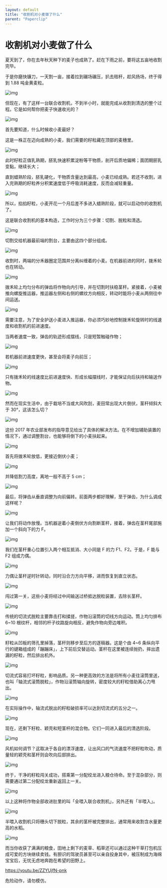 ```yaml
---
layout: default
title: "收割机对小麦做了什么"
parent: "Paperclip"
---
```


# 收割机对小麦做了什么

夏天到了，你在去年秋天种下的麦子也成熟了。赶在下雨之前，要将这五亩地收割完毕。

于是你磨快镰刀，一天割一亩，接着拉到碾场碾压，扒去秸秆，趁风扬场，终于得到 1.88 吨金黄麦粒。



![img](https://i.loli.net/2021/10/30/ni9EWdLIMekCQ5J.gif)

但现在，有了这样一台联合收割机，不到半小时，就能完成从收割到清选的整个过程。它是如何帮你把麦子快速收光的？

![img](https://i.loli.net/2021/10/30/GkQtT2h8LivFcj7.gif)

首先要知道，什么时候收小麦最好？

这是一株正在迈向成熟的小麦，我们需要的籽粒藏在顶部的麦穗里。

![img](https://i.loli.net/2021/10/30/rQK65pg7VDSnumL.png)

此时籽粒正值乳熟期，胚乳快速积累淀粉等干物质，剖开后质地偏稀；面团期胚乳变黏，继续长大；

直到蜡熟阶段，胚乳硬化，干物质含量达到最高，小麦已经成熟。若还不收割，进入完熟期的籽粒养分积累速度低于呼吸消耗速度，反而会减轻重量。

![img](https://i.loli.net/2021/10/30/3wn87lN4cXubPzk.png)

所以，掐掐籽粒，小麦开花一个月后差不多进入蜡熟阶段，就可以启动你的收割机了。

这是联合收割机的基本构造，工作时分为三个步骤：切割、脱粒和清选。

![img](https://mmbiz.qpic.cn/mmbiz_png/SlOqFKqEO4FicqrUv5MFW06wHQJ3oQEd10o8VTFszkcwj7xOqXDH3biclsmtEDDB4ibGFVxvwkSMpfwEujAAMvtkQ/640?wx_fmt=png)

切割交给机器最前端的割台，主要由这四个部分组成。

![img](https://i.loli.net/2021/10/30/zLFeqDojNBxPHWQ.jpg)

收割时，两端的分禾器圈定范围并分离纠缠着的小麦。在机器前进的同时，拨禾轮也在转动。

![img](https://i.loli.net/2021/10/30/TILVrWqkZAfcxJz.gif)

拨禾轮上均匀分布的弹齿将作物向内引导，并在切割时扶稳茎秆。紧接着，小麦被推向螺旋推运器，推运器左侧和右侧的螺纹方向相反，转动时能将小麦从两侧往中间运送。

![img](https://i.loli.net/2021/10/30/597iRMZfoyVuSFE.gif)

需要注意，为了安全护送小麦进入推运器，你必须巧妙地控制拨禾轮旋转时的线速度和收割机的前进速度。

当两者速度一致，弹齿的轨迹形成摆线，只是短暂触碰作物；

![img](https://i.loli.net/2021/10/30/knYLNaVP5BpET2b.gif)

若机器前进速度更快，甚至会将麦子向前压；

![img](https://mmbiz.qpic.cn/mmbiz_gif/SlOqFKqEO4FicqrUv5MFW06wHQJ3oQEd1C1eAuh9srMmvQC4jXM1n7enO4Bs9iaxcLaxCwKSNt2BVPBpD0Qn7ScQ/640?wx_fmt=gif)

只有拨禾轮的线速度比前进速度快、形成长幅摆线时，才能保证向后扶持和输送作物。

![img](https://mmbiz.qpic.cn/mmbiz_gif/SlOqFKqEO4FicqrUv5MFW06wHQJ3oQEd1VqkTTicoV3IGuDyqrN5qzyTLgKzQmlA4j0VRI8E0ibqw1fOMUqFXmkFw/640?wx_fmt=gif)

然而在现实生活中，由于栽培不当或大风吹刮，麦田常出现大片倒伏，茎秆倾斜大于 30°，这该怎么切？

![img](https://i.loli.net/2021/10/30/G2ZUi5YdBq1xfj7.jpg)

这份 2017 年农业部发布的指导意见给出了具体的解决方法。在不增加辅助装置的情况下，通过调整割台，也能够将倒下的小麦扶起来。

![img](https://i.loli.net/2021/10/30/I6rnHWSjxFvctPT.gif)

首先将拨禾轮放低，更接近倒伏小麦；

![img](https://i.loli.net/2021/10/30/F4e7S2YcLPCT6zX.gif)

并降低割刀高度，离地一般不高于 5 cm；

![img](https://i.loli.net/2021/10/30/Z7rSchLtqm5ekVl.gif)

最后，将弹齿从垂直调整为向前偏转。前面两步都好理解，至于弹齿，为什么调成这样呢？

![img](https://i.loli.net/2021/10/30/79MimFxhQEcnURT.gif)

让我们将动作放慢。当机器逆着小麦倒伏方向割断茎秆，接着，弹齿在茎秆尾部施加一个斜向下的力 F。

![img](https://i.loli.net/2021/10/30/1vLMtCK7iw3xpnA.gif)

我们在茎秆重心位置引入两个相互抵消、大小同是 F 的力 F1、F2。于是，F 能与 F2 组成力偶。

![img](https://i.loli.net/2021/10/30/s91wXOtAl5FGNBR.gif)

力偶让茎秆逆时针转动，同时沿合力方向平移，进而恢复到直立状态。

![img](https://i.loli.net/2021/10/30/IkSvswOLBqY5GRP.gif)

闯过第一关，这些小麦将经过中间输送过桥抵达脱粒装置，去除长茎秆。

![img](https://i.loli.net/2021/10/30/WTJHPNxF7fd9lZ8.gif)

传统的切流式脱粒主要靠击打和揉搓，作物沿滚筒的切线方向运动。筒上均匀排布 6~10 根纹杆，相邻的杆子纹路旋向相反，避免作物向旁边堆积。

![img](https://i.loli.net/2021/10/30/4jsVre28n3E6DBu.gif)

籽粒从凹板的筛孔里掉落，茎秆则移步至后方的逐稿器。这是个由 4~6 条纵向平行的键箱组成的「蹦蹦床」，上下前后交替运动。茎秆在这里被连续抛扔，摔出遗漏的籽粒，然后排出机外。

![img](https://mmbiz.qpic.cn/mmbiz_gif/SlOqFKqEO4FicqrUv5MFW06wHQJ3oQEd1R08l9B8licComp7fZNeUmaGJcmRiak4aLTDGEFjkSU2qNLMXNhFpdRRA/640?wx_fmt=gif)

切流式容易打坏籽粒，影响品质。另一种更高效的方法是将所有小麦往滚筒里送，也叫「轴流式滚筒脱粒」，作物沿滚筒轴向旋转，密度较大的籽粒借助离心力甩出。

![img](https://mmbiz.qpic.cn/mmbiz_gif/SlOqFKqEO4FicqrUv5MFW06wHQJ3oQEd1fZicWuBUFqTwNTyiayqu67HptgcI1EWuOguktYZprgymnaY6ZyZSaibhw/640?wx_fmt=gif)

在实际操作中，轴流式脱出的籽粒破损率可以达到切流式的五分之一。

![img](https://i.loli.net/2021/10/30/7GVctjgYOs8H1np.png)

现在，还剩下籽粒、颖壳和短茎杆的混合物。它们一同进入最后的清选阶段。

![img](https://mmbiz.qpic.cn/mmbiz_gif/SlOqFKqEO4FicqrUv5MFW06wHQJ3oQEd1PXFtbsDeJVffRS180ibIBH0MhFqrshvJE2iacd11My006Hwbw5kBs53w/640?wx_fmt=gif)

风机如何调节？这取决于各自的漂浮速度，让出风口的气流速度不把籽粒吹动，质量轻的颖壳和茎杆则会吹向后部排出。

![img](https://mmbiz.qpic.cn/mmbiz_png/SlOqFKqEO4FicqrUv5MFW06wHQJ3oQEd1ib52szf6VBV7tTKRibKRQgWQfpXckVj4APHSNk6Ly7jQibd30BXicCMkMA/640?wx_fmt=png)

终于，干净的籽粒闯关成功，搭乘第一分配绞龙进入粮仓待命。至于混杂部分，则需要通过第二分配绞龙重新返回上一关。

![img](https://mmbiz.qpic.cn/mmbiz_gif/SlOqFKqEO4FicqrUv5MFW06wHQJ3oQEd1fLpnibsyIOBNJAOKGtr2nlkibqIvqsia0grKcWDtjgUyxB0Dl0OSAXsjw/640?wx_fmt=gif)

以上这种将作物全部收进肚里的叫「全喂入联合收割机」，另外还有「半喂入」。

![img](https://mmbiz.qpic.cn/mmbiz_png/SlOqFKqEO4FicqrUv5MFW06wHQJ3oQEd1J56DzQ77vGnsCvObGyyxvdaOb9WJRE3JgEeaGic4MUMLBGUSAw8sY6g/640?wx_fmt=png)

半喂入收割机只将穗头切下脱粒，其余的茎杆被完整排出，通常用来收割含水量更高的水稻。

![img](https://i.loli.net/2021/10/30/neixIfu3wd6jXGJ.gif)

而当你收获了满满的粮食，田地上剩下的麦草、稻草还可以通过这种干草打包机压成可爱的方块继续卖钱。有胆识的驾驶员甚至可以亲自投身其中，被压制成为海绵宝宝后，无忧无虑地奔跑在希望的田野上。

https://youtu.be/ZZYUjfN-pnk

危险动作，请勿模仿。
